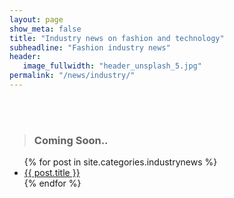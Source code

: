 ```yaml
---
layout: page
show_meta: false
title: "Industry news on fashion and technology"
subheadline: "Fashion industry news"
header:
   image_fullwidth: "header_unsplash_5.jpg"
permalink: "/news/industry/"
---
```



<br>
<br>

> <h3> Coming Soon..</h3>
>
>
<ul>
    {% for post in site.categories.industrynews %}
    <li><a href="{{ site.url }}{{ site.baseurl }}{{ post.url }}">{{ post.title }}</a></li>
    {% endfor %}
</ul>
